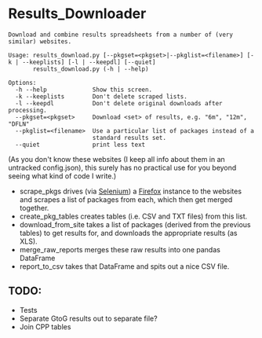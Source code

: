 Results_Downloader
==================
```
Download and combine results spreadsheets from a number of (very similar) websites.

Usage: results_download.py [--pkgset=<pkgset>|--pkglist=<filename>] [-k | --keeplists] [-l | --keepdl] [--quiet]
       results_download.py (-h | --help)

Options:
  -h --help             Show this screen.
  -k --keeplists        Don't delete scraped lists.
  -l --keepdl           Don't delete original downloads after processing.  
  --pkgset=<pkgset>     Download <set> of results, e.g. "6m", "12m", "DFLN"
  --pkglist=<filename>  Use a particular list of packages instead of a 
                        standard results set.
  --quiet               print less text
```

(As you don't know these websites (I keep all info about them in an untracked config.json), this surely has no practical use for you beyond seeing what kind of code I write.)

* scrape_pkgs drives (via [Selenium](http://docs.seleniumhq.org/)) a [Firefox](http://www.mozilla.org/en-US/firefox/) instance to the websites and scrapes a list of packages from each, which then get merged together.
* create_pkg_tables creates tables (i.e. CSV and TXT files) from this list.
* download_from_site takes a list of packages (derived from the previous tables) to get results for, and downloads the appropriate results (as XLS).
* merge_raw_reports merges these raw results into one pandas DataFrame
* report_to_csv takes that DataFrame and spits out a nice CSV file.

TODO:
-----

* Tests
* Separate GtoG results out to separate file? 
* Join CPP tables